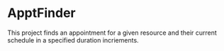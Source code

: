 # ApptFinder

This project finds an appointment for a given resource and their current schedule in a specified duration incriements.

